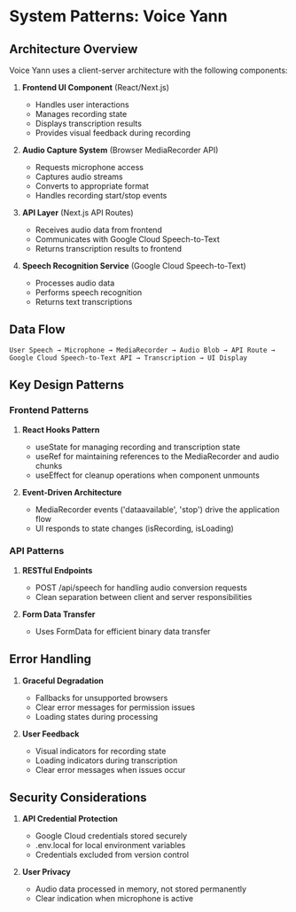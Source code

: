 # System Patterns: Voice Yann

## Architecture Overview
Voice Yann uses a client-server architecture with the following components:

1. **Frontend UI Component** (React/Next.js)
   - Handles user interactions
   - Manages recording state
   - Displays transcription results
   - Provides visual feedback during recording

2. **Audio Capture System** (Browser MediaRecorder API)
   - Requests microphone access
   - Captures audio streams
   - Converts to appropriate format
   - Handles recording start/stop events

3. **API Layer** (Next.js API Routes)
   - Receives audio data from frontend
   - Communicates with Google Cloud Speech-to-Text
   - Returns transcription results to frontend

4. **Speech Recognition Service** (Google Cloud Speech-to-Text)
   - Processes audio data
   - Performs speech recognition
   - Returns text transcriptions

## Data Flow

```
User Speech → Microphone → MediaRecorder → Audio Blob → API Route → 
Google Cloud Speech-to-Text API → Transcription → UI Display
```

## Key Design Patterns

### Frontend Patterns
1. **React Hooks Pattern**
   - useState for managing recording and transcription state
   - useRef for maintaining references to the MediaRecorder and audio chunks
   - useEffect for cleanup operations when component unmounts

2. **Event-Driven Architecture**
   - MediaRecorder events ('dataavailable', 'stop') drive the application flow
   - UI responds to state changes (isRecording, isLoading)

### API Patterns
1. **RESTful Endpoints**
   - POST /api/speech for handling audio conversion requests
   - Clean separation between client and server responsibilities

2. **Form Data Transfer**
   - Uses FormData for efficient binary data transfer

## Error Handling
1. **Graceful Degradation**
   - Fallbacks for unsupported browsers
   - Clear error messages for permission issues
   - Loading states during processing

2. **User Feedback**
   - Visual indicators for recording state
   - Loading indicators during transcription
   - Clear error messages when issues occur

## Security Considerations
1. **API Credential Protection**
   - Google Cloud credentials stored securely
   - .env.local for local environment variables
   - Credentials excluded from version control

2. **User Privacy**
   - Audio data processed in memory, not stored permanently
   - Clear indication when microphone is active 